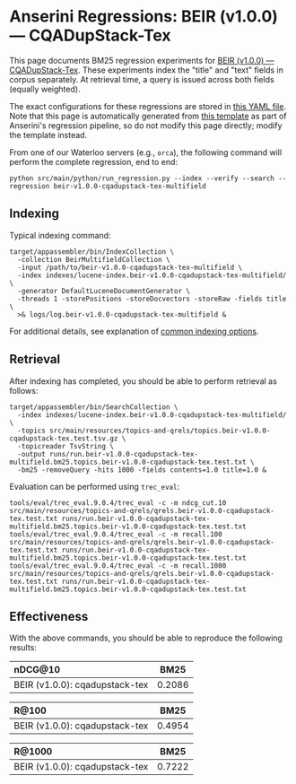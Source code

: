# Anserini Regressions: BEIR (v1.0.0) &mdash; CQADupStack-Tex

This page documents BM25 regression experiments for [BEIR (v1.0.0) &mdash; CQADupStack-Tex](http://beir.ai/).
These experiments index the "title" and "text" fields in corpus separately.
At retrieval time, a query is issued across both fields (equally weighted).

The exact configurations for these regressions are stored in [this YAML file](../src/main/resources/regression/beir-v1.0.0-cqadupstack-tex-multifield.yaml).
Note that this page is automatically generated from [this template](../src/main/resources/docgen/templates/beir-v1.0.0-cqadupstack-tex-multifield.template) as part of Anserini's regression pipeline, so do not modify this page directly; modify the template instead.

From one of our Waterloo servers (e.g., `orca`), the following command will perform the complete regression, end to end:

```
python src/main/python/run_regression.py --index --verify --search --regression beir-v1.0.0-cqadupstack-tex-multifield
```

## Indexing

Typical indexing command:

```
target/appassembler/bin/IndexCollection \
  -collection BeirMultifieldCollection \
  -input /path/to/beir-v1.0.0-cqadupstack-tex-multifield \
  -index indexes/lucene-index.beir-v1.0.0-cqadupstack-tex-multifield/ \
  -generator DefaultLuceneDocumentGenerator \
  -threads 1 -storePositions -storeDocvectors -storeRaw -fields title \
  >& logs/log.beir-v1.0.0-cqadupstack-tex-multifield &
```

For additional details, see explanation of [common indexing options](common-indexing-options.md).

## Retrieval

After indexing has completed, you should be able to perform retrieval as follows:

```
target/appassembler/bin/SearchCollection \
  -index indexes/lucene-index.beir-v1.0.0-cqadupstack-tex-multifield/ \
  -topics src/main/resources/topics-and-qrels/topics.beir-v1.0.0-cqadupstack-tex.test.tsv.gz \
  -topicreader TsvString \
  -output runs/run.beir-v1.0.0-cqadupstack-tex-multifield.bm25.topics.beir-v1.0.0-cqadupstack-tex.test.txt \
  -bm25 -removeQuery -hits 1000 -fields contents=1.0 title=1.0 &
```

Evaluation can be performed using `trec_eval`:

```
tools/eval/trec_eval.9.0.4/trec_eval -c -m ndcg_cut.10 src/main/resources/topics-and-qrels/qrels.beir-v1.0.0-cqadupstack-tex.test.txt runs/run.beir-v1.0.0-cqadupstack-tex-multifield.bm25.topics.beir-v1.0.0-cqadupstack-tex.test.txt
tools/eval/trec_eval.9.0.4/trec_eval -c -m recall.100 src/main/resources/topics-and-qrels/qrels.beir-v1.0.0-cqadupstack-tex.test.txt runs/run.beir-v1.0.0-cqadupstack-tex-multifield.bm25.topics.beir-v1.0.0-cqadupstack-tex.test.txt
tools/eval/trec_eval.9.0.4/trec_eval -c -m recall.1000 src/main/resources/topics-and-qrels/qrels.beir-v1.0.0-cqadupstack-tex.test.txt runs/run.beir-v1.0.0-cqadupstack-tex-multifield.bm25.topics.beir-v1.0.0-cqadupstack-tex.test.txt
```

## Effectiveness

With the above commands, you should be able to reproduce the following results:

| nDCG@10                                                                                                      | BM25      |
|:-------------------------------------------------------------------------------------------------------------|-----------|
| BEIR (v1.0.0): cqadupstack-tex                                                                               | 0.2086    |


| R@100                                                                                                        | BM25      |
|:-------------------------------------------------------------------------------------------------------------|-----------|
| BEIR (v1.0.0): cqadupstack-tex                                                                               | 0.4954    |


| R@1000                                                                                                       | BM25      |
|:-------------------------------------------------------------------------------------------------------------|-----------|
| BEIR (v1.0.0): cqadupstack-tex                                                                               | 0.7222    |
